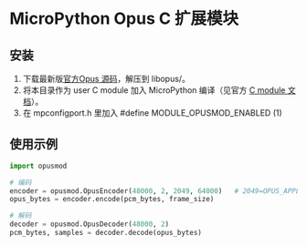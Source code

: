 # MicroPython Opus C 扩展模块

## 安装

1. 下载最新版[官方Opus 源码](https://opus-codec.org/downloads/)，解压到 libopus/。
2. 将本目录作为 user C module 加入 MicroPython 编译（见官方 [C module 文档](https://docs.micropython.org/en/latest/develop/cmodules.html)）。
3. 在 mpconfigport.h 里加入
   #define MODULE_OPUSMOD_ENABLED (1)

## 使用示例

```python
import opusmod

# 编码
encoder = opusmod.OpusEncoder(48000, 2, 2049, 64000)   # 2049=OPUS_APPLICATION_AUDIO
opus_bytes = encoder.encode(pcm_bytes, frame_size)

# 解码
decoder = opusmod.OpusDecoder(48000, 2)
pcm_bytes, samples = decoder.decode(opus_bytes)
